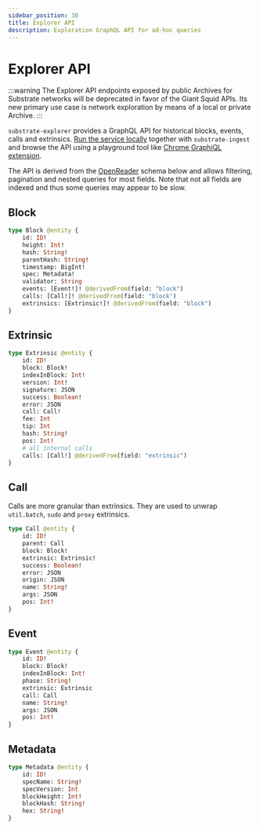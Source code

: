 ```yaml
---
sidebar_position: 30
title: Explorer API
description: Exploration GraphQL API for ad-hoc queries
---
```


# Explorer API

:::warning
The Explorer API endpoints exposed by public Archives for Substrate networks will be deprecated in favor of the Giant Squid APIs. Its new primary use case is network exploration by means of a local or private Archive.
:::

`substrate-explorer` provides a GraphQL API for historical blocks, events, calls and extrinsics. [Run the service locally](/archives/substrate/self-hosted) together with `substrate-ingest` and browse the API using a playground tool like [Chrome GraphiQL extension](https://github.com/PowerKiKi/graphiql-extension).

The API is derived from the [OpenReader](https://github.com/subsquid/openreader) schema below and allows filtering, pagination and nested queries for most fields. Note that not all fields are indexed and thus some queries may appear to be slow.

## Block

```graphql
type Block @entity {
    id: ID!
    height: Int!
    hash: String!
    parentHash: String!
    timestamp: BigInt!
    spec: Metadata!
    validator: String
    events: [Event!]! @derivedFrom(field: "block")
    calls: [Call!]! @derivedFrom(field: "block")
    extrinsics: [Extrinsic!]! @derivedFrom(field: "block")
}
```

## Extrinsic

```graphql
type Extrinsic @entity {
    id: ID!
    block: Block!
    indexInBlock: Int!
    version: Int!
    signature: JSON
    success: Boolean!
    error: JSON
    call: Call!
    fee: Int
    tip: Int
    hash: String!
    pos: Int!
    # all internal calls
    calls: [Call!] @derivedFrom(field: "extrinsic")
}
```

## Call

Calls are more granular than extrinsics. They are used to unwrap `util.batch`, `sudo` and `proxy` extrinsics.

```graphql
type Call @entity {
    id: ID!
    parent: Call
    block: Block!
    extrinsic: Extrinsic!
    success: Boolean!
    error: JSON
    origin: JSON
    name: String!
    args: JSON
    pos: Int!
}
```

## Event

```graphql
type Event @entity {
    id: ID!
    block: Block!
    indexInBlock: Int!
    phase: String!
    extrinsic: Extrinsic
    call: Call
    name: String!
    args: JSON
    pos: Int!
}
```

## Metadata

```graphql
type Metadata @entity {
    id: ID!
    specName: String!
    specVersion: Int
    blockHeight: Int!
    blockHash: String!
    hex: String!
}
```
